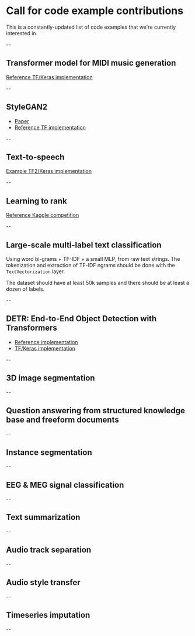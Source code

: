 # Call for code example contributions

This is a constantly-updated list of code examples that we're currently interested in.

--

## Transformer model for MIDI music generation

[Reference TF/Keras implementation](https://github.com/jason9693/MusicTransformer-tensorflow2.0)

--

## StyleGAN2

- [Paper](https://arxiv.org/abs/1912.04958)
- [Reference TF implementation](https://github.com/NVlabs/stylegan2)


--

## Text-to-speech

[Example TF2/Keras implementation](https://github.com/dathudeptrai/TensorflowTTS)

--

## Learning to rank

[Reference Kaggle competition](https://www.kaggle.com/c/wm-2017-learning-to-rank)

--

## Large-scale multi-label text classification

Using word bi-grams + TF-IDF + a small MLP, from raw text strings.
The tokenization and extraction of TF-IDF ngrams should be done with the `TextVectorization` layer.

The dataset should have at least 50k samples and there should be at least a dozen of labels.

--

## DETR: End-to-End Object Detection with Transformers

- [Reference implementation](https://github.com/facebookresearch/detr)
- [TF/Keras implementation](https://github.com/auvisusAI/detr-tensorflow)


--

## 3D image segmentation

--

## Question answering from structured knowledge base and freeform documents

--

## Instance segmentation

--

## EEG & MEG signal classification

--

## Text summarization

--

## Audio track separation

--

## Audio style transfer

--

## Timeseries imputation

--

